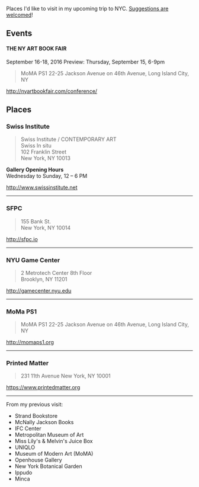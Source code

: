 Places I'd like to visit in my upcoming trip to NYC. [Suggestions are welcomed](https://github.com/javierarce/NYC/issues)!

## Events

#### THE NY ART BOOK FAIR

September 16-18, 2016
Preview: Thursday, September 15, 6-9pm

> MoMA PS1 
> 22-25 Jackson Avenue on 46th Avenue,
> Long Island City, NY

http://nyartbookfair.com/conference/

## Places

### Swiss Institute

> Swiss Institute / CONTEMPORARY ART  
> Swiss In situ  
> 102 Franklin Street  
> New York, NY 10013

**Gallery Opening Hours**  
Wednesday to Sunday, 12 – 6 PM

http://www.swissinstitute.net

---

### SFPC

> 155 Bank St.  
> New York, NY 10014

http://sfpc.io

---


### NYU Game Center

> 2 Metrotech Center 8th Floor  
> Brooklyn, NY 11201

http://gamecenter.nyu.edu

---

### MoMa PS1

> MoMA PS1 
> 22-25 Jackson Avenue on 46th Avenue,
> Long Island City, NY

http://momaps1.org

---

### Printed Matter 

> 231 11th Avenue 
> New York, NY 10001

https://www.printedmatter.org

---

From my previous visit:

- Strand Bookstore
- McNally Jackson Books
- IFC Center
- Metropolitan Museum of Art
- Miss Lily's & Melvin's Juice Box
- UNIQLO
- Museum of Modern Art (MoMA)
- Openhouse Gallery
- New York Botanical Garden
- Ippudo
- Minca
